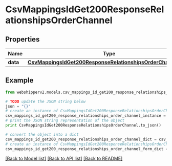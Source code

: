 # CsvMappingsIdGet200ResponseRelationshipsOrderChannel


## Properties
Name | Type | Description | Notes
------------ | ------------- | ------------- | -------------
**data** | [**CsvMappingsIdGet200ResponseRelationshipsOrderChannelData**](CsvMappingsIdGet200ResponseRelationshipsOrderChannelData.md) |  | [optional] 

## Example

```python
from webshipperv2.models.csv_mappings_id_get200_response_relationships_order_channel import CsvMappingsIdGet200ResponseRelationshipsOrderChannel

# TODO update the JSON string below
json = "{}"
# create an instance of CsvMappingsIdGet200ResponseRelationshipsOrderChannel from a JSON string
csv_mappings_id_get200_response_relationships_order_channel_instance = CsvMappingsIdGet200ResponseRelationshipsOrderChannel.from_json(json)
# print the JSON string representation of the object
print CsvMappingsIdGet200ResponseRelationshipsOrderChannel.to_json()

# convert the object into a dict
csv_mappings_id_get200_response_relationships_order_channel_dict = csv_mappings_id_get200_response_relationships_order_channel_instance.to_dict()
# create an instance of CsvMappingsIdGet200ResponseRelationshipsOrderChannel from a dict
csv_mappings_id_get200_response_relationships_order_channel_form_dict = csv_mappings_id_get200_response_relationships_order_channel.from_dict(csv_mappings_id_get200_response_relationships_order_channel_dict)
```
[[Back to Model list]](../README.md#documentation-for-models) [[Back to API list]](../README.md#documentation-for-api-endpoints) [[Back to README]](../README.md)


